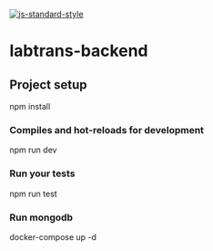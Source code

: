 [![js-standard-style](https://img.shields.io/badge/code%20style-standard-brightgreen.svg)](http://standardjs.com)
# labtrans-backend

## Project setup

npm install

### Compiles and hot-reloads for development

npm run dev

### Run your tests

npm run test

### Run mongodb

docker-compose up -d
